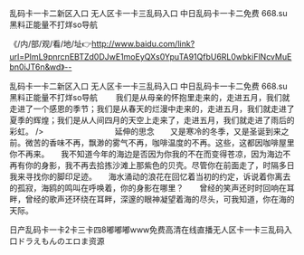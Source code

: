乱码卡一卡二新区入口
无人区卡一卡三乱码入口
中日乱码卡一卡二免费
668.su黑料正能量不打烊so导航


《/内/部/观/看/地/址👉http://www.baidu.com/link?url=PImL9pnrcnEBTZd0DJwE1moEyQXs0YpuTA91QfbU6RL0wbkiFlNcvMuEbn0iJT6n&wd》--

乱码卡一卡二新区入口
无人区卡一卡三乱码入口
中日乱码卡一卡二免费
668.su黑料正能量不打烊so导航
　　我们是从母亲的怀抱里走来的，走进五月，我们就走进了一个感恩的季节；我们是从春天的烂漫中走来的，走进五月，我们就走进了夏季的辉煌；我们是从人间四月的天空上走来了，走进五月，我们就走进了雨后的彩虹。
/>　　　　　　　　　延伸的思念　　又是寒冷的冬季，又是圣诞到来之前。微苦的香味不再，飘渺的雾气不再，咖啡温度的不再。这些，这都因咖啡屋里你不再来。　　我不知道今年的海边是否因为你我的不在而变得苍凉，因为海边不再有你的身影，我不再去拾拣沙滩上那紫色的贝壳。尽管你在前面走了，时隔多日我来寻找你的脚印足迹。　　海水涌动的浪花在回忆着当初的约定，诉说着你离去的孤寂，海鸥的鸣叫在呼唤着，你的身影在哪里？　　曾经的笑声还时时回响在耳畔，曾经的歌声还环绕在耳畔，深邃的眼神凝望着海的尽头，可我知道，你在海的天际。





日产乱码卡一卡2卡三卡四8嘟嘟嘟www免费高清在线直播无人区卡一卡三乱码入口ドラえもんのエロま资源
